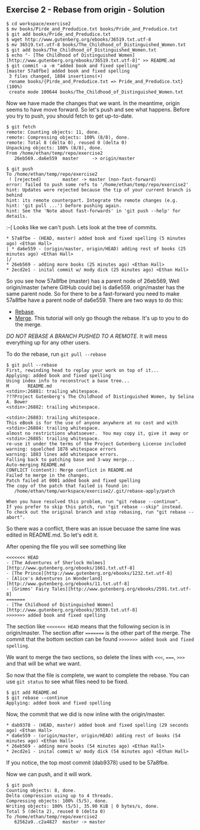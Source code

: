 ## Exercise 2 - Rebase from origin -  Solution
```
$ cd workspace/exercise2
$ mv books/Pirde_and_Predudice.txt books/Pride_and_Predudice.txt
$ git add books/Pride_and_Predudice.txt
$ wget http://www.gutenberg.org/ebooks/36519.txt.utf-8
$ mv 36519.txt.utf-8 books/The_Childhood_of_Distinguished_Women.txt
$ git add books/The_Childhood_of_Distinguished_Women.txt
$ echo "- [The Childhood of Distinguished Women][http://www.gutenberg.org/ebooks/36519.txt.utf-8]" >> README.md
$ git commit -a -m "added book and fixed spelling"
[master 57a8fbe] added book and fixed spelling
 3 files changed, 1884 insertions(+)
 rename books/{Pirde_and_Predudice.txt => Pride_and_Predudice.txt} (100%)
 create mode 100644 books/The_Childhood_of_Distinguished_Women.txt

```

Now we have made the changes that we want. In the meantime, origin seems to have move forward. So let's push and see what happens. Before you try to push, you should fetch to get up-to-date.
```
$ git fetch
remote: Counting objects: 11, done.
remote: Compressing objects: 100% (8/8), done.
remote: Total 8 (delta 0), reused 0 (delta 0)
Unpacking objects: 100% (8/8), done.
From /home/ethan/temp/repo/exercise2
   26eb569..da6e559  master     -> origin/master

$ git push
To /home/ethan/temp/repo/exercise2
 ! [rejected]        master -> master (non-fast-forward)
error: failed to push some refs to '/home/ethan/temp/repo/exercise2'
hint: Updates were rejected because the tip of your current branch is behind
hint: its remote counterpart. Integrate the remote changes (e.g.
hint: 'git pull ...') before pushing again.
hint: See the 'Note about fast-forwards' in 'git push --help' for details.
```

:-( Looks like we can't push. Lets look at the tree of commits.

```
* 57a8fbe - (HEAD, master) added book and fixed spelling (5 minutes ago) <Ethan Hall>
| * da6e559 - (origin/master, origin/HEAD) adding rest of books (25 minutes ago) <Ethan Hall>
|/  
* 26eb569 - adding more books (25 minutes ago) <Ethan Hall>
* 2ecd2e1 - inital commit w/ mody dick (25 minutes ago) <Ethan Hall>
```

So you see how 57a8fbe (master) has a parent node of 26eb569, Well origin/master (where GitHub could be) is da6e559. orign/master has the same parent node. So for there to be a fast-forward you need to make 57a8fbe have a parent node of da6e559. There are two ways to do this:
- [Rebase](http://git-scm.com/book/en/Git-Branching-Rebasing).
- [Merge](http://git-scm.com/book/en/Git-Branching-Basic-Branching-and-Merging#Basic-Merging).
This tutorial will only go though the rebase. It's up to you to do the merge.

*DO NOT REBASE A BRANCH PUSHED TO A REMOTE*. It will mess everything up for any other users.

To do the rebase, run `git pull --rebase`
```
$ git pull --rebase 
First, rewinding head to replay your work on top of it...
Applying: added book and fixed spelling
Using index info to reconstruct a base tree...
M       README.md
<stdin>:26881: trailing whitespace.
???Project Gutenberg's The Childhood of Distinguished Women, by Selina A. Bower
<stdin>:26882: trailing whitespace.

<stdin>:26883: trailing whitespace.
This eBook is for the use of anyone anywhere at no cost and with
<stdin>:26884: trailing whitespace.
almost no restrictions whatsoever.  You may copy it, give it away or
<stdin>:26885: trailing whitespace.
re-use it under the terms of the Project Gutenberg License included
warning: squelched 1878 whitespace errors
warning: 1883 lines add whitespace errors.
Falling back to patching base and 3-way merge...
Auto-merging README.md
CONFLICT (content): Merge conflict in README.md
Failed to merge in the changes.
Patch failed at 0001 added book and fixed spelling
The copy of the patch that failed is found in:
   /home/ethan/temp/workspace/exercise2/.git/rebase-apply/patch

When you have resolved this problem, run "git rebase --continue".
If you prefer to skip this patch, run "git rebase --skip" instead.
To check out the original branch and stop rebasing, run "git rebase --abort".
```

So there was a conflict, there was an issue becuase the same line was edited in README.md. So let's edit it.

After opening the file you will see something like
```
<<<<<<< HEAD
- [The Adventures of Sherlock Holmes][http://www.gutenberg.org/ebooks/1661.txt.utf-8]
- [The Prince][http://www.gutenberg.org/ebooks/1232.txt.utf-8]
- [Alice's Adventures in Wonderland][http://www.gutenberg.org/ebooks/11.txt.utf-8]
- [Grimms' Fairy Tales][http://www.gutenberg.org/ebooks/2591.txt.utf-8]
=======
- [The Childhood of Distinguished Women][http://www.gutenberg.org/ebooks/36519.txt.utf-8]
>>>>>>> added book and fixed spelling
```

The section like `<<<<<<< HEAD` means that the following secion is in origin/master. The section after `=======` is the other part of the merge. The commit that the bottom section can be found `>>>>>>> added book and fixed spelling`.

We want to merge the two sections, so delete the lines with `<<<`, `===`, `>>>` and that will be what we want.

So now that the file is complete, we want to complete the rebase. You can use `git status` to see what files need to be fixed.

```
$ git add README.md
$ git rebase --continue
Applying: added book and fixed spelling
```

Now, the commit that we did is now inline with the origin/master.

```
* dab9378 - (HEAD, master) added book and fixed spelling (29 seconds ago) <Ethan Hall>
* da6e559 - (origin/master, origin/HEAD) adding rest of books (54 minutes ago) <Ethan Hall>
* 26eb569 - adding more books (54 minutes ago) <Ethan Hall>
* 2ecd2e1 - inital commit w/ mody dick (54 minutes ago) <Ethan Hall>
```

If you notice, the top most commit (dab9378) used to be 57a8fbe.

Now we can push, and it will work.

```
$ git push
Counting objects: 8, done.
Delta compression using up to 4 threads.
Compressing objects: 100% (5/5), done.
Writing objects: 100% (5/5), 35.90 KiB | 0 bytes/s, done.
Total 5 (delta 2), reused 0 (delta 0)
To /home/ethan/temp/repo/exercise2
   62562a9..c2a4827  master -> master
```
